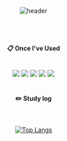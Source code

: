 <div align="center"> 

![header](https://capsule-render.vercel.app/api?type=slice&color=81A3D0&height=150&section=header&text=Secripite&fontColor=000000&fontSize=70&animation=fadeIn&fontAlignY=55&desc=%20&descAlignY=62&descAlign=62)

  
 <br/>
 <br/>
  
####  :clipboard: Once I've Used 
  
 <br/>
<img src="https://img.shields.io/badge/C-373737?style=for-the-badge&logo=C&logoColor=white">
<img src="https://img.shields.io/badge/Python-3766AB?style=for-the-badge&logo=Python&logoColor=white">
<img src="https://img.shields.io/badge/JAVA-007396?style=for-the-badge&logo=Java&logoColor=white">
<img src="https://img.shields.io/badge/github-181717?style=for-the-badge&logo=github&logoColor=white">
<img src="https://img.shields.io/badge/VSCode-007ACC?style=for-the-badge&logo=VisualStudioCode&logoColor=white">
 
   <br/>
   <br/>
 
#### :pencil2: Study log
 
  <br/>
  
[![Top Langs](https://github-readme-stats.vercel.app/api/top-langs/?username=893107&layout=compact)](https://github.com/anuraghazra/github-readme-stats)

</div>
